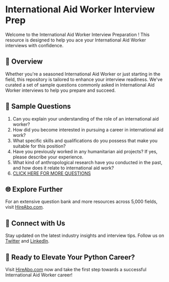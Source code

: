 # International Aid Worker Interview Prep

Welcome to the International Aid Worker Interview Preparation ! This resource is designed to help you ace your International Aid Worker interviews with confidence.

## 🚀 Overview

Whether you're a seasoned International Aid Worker or just starting in the field, this repository is tailored to enhance your interview readiness. We've curated a set of sample questions commonly asked in International Aid Worker interviews to help you prepare and succeed.

## 📝 Sample Questions

1. Can you explain your understanding of the role of an international aid worker?
2. How did you become interested in pursuing a career in international aid work?
3. What specific skills and qualifications do you possess that make you suitable for this position?
4. Have you previously worked in any humanitarian aid projects? If yes, please describe your experience.
5. What kind of anthropological research have you conducted in the past, and how does it relate to international aid work?
6. [CLICK HERE FOR MORE QUESTIONS](https://hireabo.com/job/7_2_22/International%20Aid%20Worker)

## 🌐 Explore Further

For an extensive question bank and more resources across 5,000 fields, visit [HireAbo.com](https://www.hireabo.com).

## 📱 Connect with Us

Stay updated on the latest industry insights and interview tips. Follow us on [Twitter](https://twitter.com/hireabo) and [LinkedIn](https://www.linkedin.com/in/hire-abo-3609972a8/).

## 🚀 Ready to Elevate Your Python Career?

Visit [HireAbo.com](https://www.hireabo.com) now and take the first step towards a successful International Aid Worker career!